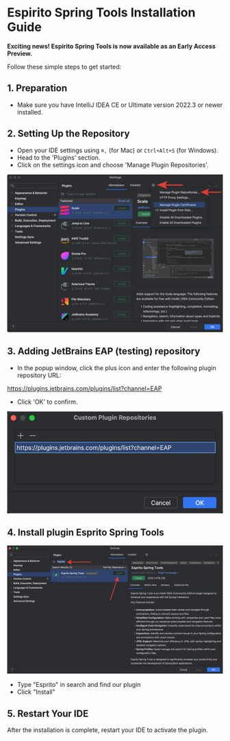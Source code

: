 # Espirito Spring Tools Installation Guide

**Exciting news! Espirito Spring Tools is now available as an Early Access Preview.**

Follow these simple steps to get started:

## 1. Preparation

- Make sure you have IntelliJ IDEA CE or Ultimate version 2022.3 or newer installed.

## 2. Setting Up the Repository

- Open your IDE settings using `⌘,` (for Mac) or `Ctrl+Alt+S` (for Windows).
- Head to the 'Plugins' section.
- Click on the settings icon and choose 'Manage Plugin Repositories'.

![](/images/installation-guide-1.png)

## 3. Adding JetBrains EAP (testing) repository 

- In the popup window, click the plus icon and enter the following plugin repository URL:
  
https://plugins.jetbrains.com/plugins/list?channel=EAP

- Click 'OK' to confirm.

![](/images/installation-guide-2.png)

## 4. Install plugin Esprito Spring Tools

![](/images/installation-guide-4.png)

- Type "Esprito" in search and find our plugin
- Click "Install"

## 5. Restart Your IDE

After the installation is complete, restart your IDE to activate the plugin.
